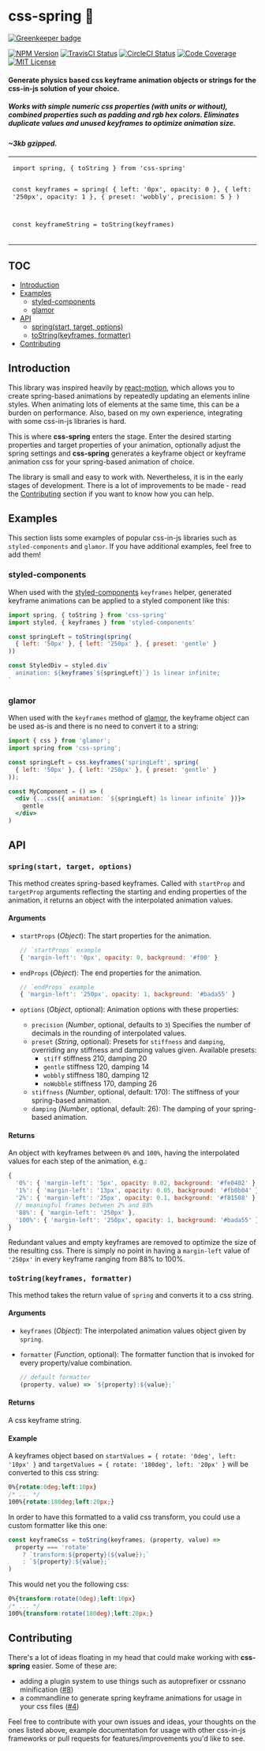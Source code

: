 # css-spring 🚀

[![Greenkeeper badge](https://badges.greenkeeper.io/codepunkt/css-spring.svg)](https://greenkeeper.io/)

[![NPM Version](https://img.shields.io/npm/v/css-spring.svg?style=flat&label=NPM%20Version)](http://npm.im/css-spring)
[![TravisCI Status](https://img.shields.io/travis/codepunkt/css-spring/master.svg?style=flat&label=TravisCI%20Status)](https://travis-ci.org/codepunkt/css-spring)
[![CircleCI Status](https://img.shields.io/circleci/project/github/codepunkt/css-spring.svg?style=flat&label=CircleCI%20Status)](https://circleci.com/gh/codepunkt/css-spring)
[![Code Coverage](https://img.shields.io/coveralls/codepunkt/css-spring/master.svg?style=flat&label=Code%20Coverage)](https://coveralls.io/github/codepunkt/css-spring?branch=master)
[![MIT License](https://img.shields.io/npm/l/css-spring.svg?style=flat&label=License)](http://opensource.org/licenses/MIT)

#### Generate physics based css keyframe animation objects or strings for the css-in-js solution of your choice.
##### Works with simple numeric css properties (with units or without), combined properties such as padding and rgb hex colors. Eliminates duplicate values and unused keyframes to optimize animation size.

#### *~3kb gzipped.*

<table>
<tr>
<td>
   <pre lang="javascript">
import spring, { toString } from 'css-spring'

const keyframes = spring(
  { left: '0px', opacity: 0 },
  { left: '250px', opacity: 1 },
  { preset: 'wobbly', precision: 5 }
)

const keyframeString = toString(keyframes)
   </pre>
</td>
<td>
  <img src="https://raw.githubusercontent.com/codepunkt/css-spring/master/example.gif" alt="css-spring example"/>
</td>
</tr>
</table>

## TOC

  - [Introduction](#introduction)
  - [Examples](#examples)
    - [styled-components](#styled-components)
    - [glamor](#glamor)
  - [API](#api)
    - [spring(start, target, options)](#springstart-target-options)
    - [toString(keyframes, formatter)](#tostringkeyframes-formatter)
  - [Contributing](#contributing)

## Introduction

This library was inspired heavily by [react-motion](https://github.com/chenglou/react-motion), which allows you to create spring-based animations by repeatedly updating an elements inline styles. When animating lots of elements at the same time, this can be a burden on performance. Also, based on my own experience, integrating with some css-in-js libraries is hard.

This is where **css-spring** enters the stage. Enter the desired starting properties and target properties of your animation, optionally adjust the spring settings and **css-spring** generates a keyframe object or keyframe animation css for your spring-based animation of choice.

The library is small and easy to work with. Nevertheless, it is in the early stages of development. There is a lot of improvements to be made - read the [Contributing](#contributing) section if you want to know how you can help.

## Examples

This section lists some examples of popular css-in-js libraries such as `styled-components` and `glamor`. If you have additional examples, feel free to add them!

### styled-components

When used with the [styled-components](https://github.com/styled-components/styled-components) `keyframes` helper, generated keyframe animations can be applied to a styled component like this:

```javascript
import spring, { toString } from 'css-spring'
import styled, { keyframes } from 'styled-components'

const springLeft = toString(spring(
  { left: '50px' }, { left: '250px' }, { preset: 'gentle' }
))

const StyledDiv = styled.div`
  animation: ${keyframes`${springLeft}`} 1s linear infinite;
`
```

### glamor

When used with the `keyframes` method of [glamor](https://github.com/threepointone/glamor), the keyframe object can be used as-is and there is no need to convert it to a string:

```jsx
import { css } from 'glamor';
import spring from 'css-spring';

const springLeft = css.keyframes('springLeft', spring(
  { left: '50px' }, { left: '250px' }, { preset: 'gentle' }
));

const MyComponent = () => (
  <div {...css({ animation: `${springLeft} 1s linear infinite` })}>
    gentle
  </div>
)
```

## API
### `spring(start, target, options)`

This method creates spring-based keyframes. Called with `startProp` and `targetProp` arguments
reflecting the starting and ending properties of the animation, it returns an object with the
interpolated animation values.

#### Arguments
  
  - `startProps` (_Object_): The start properties for the animation.<br>
  
    ```javascript
    // `startProps` example
    { 'margin-left': '0px', opacity: 0, background: '#f00' }
    ```
      
  - `endProps` (_Object_): The end properties for the animation.<br>

    ```javascript
    // `endProps` example
    { 'margin-left': '250px', opacity: 1, background: '#bada55' }
    ```

  - `options` (_Object_, optional): Animation options with these properties:
    - `precision` (_Number_, optional, defaults to `3`) Specifies the number of decimals in the rounding of interpolated values.
    - `preset` (_String_, optional): Presets for `stiffness` and `damping`, overriding any stiffness and damping values given. Available presets:
      - `stiff` stiffness 210, damping 20
      - `gentle` stiffness 120, damping 14
      - `wobbly` stiffness 180, damping 12
      - `noWobble` stiffness 170, damping 26
    - `stiffness` (_Number_, optional, default: 170): The stiffness of your spring-based animation.
    - `damping` (_Number_, optional, default: 26): The damping of your spring-based animation.

#### Returns

An object with keyframes between `0%` and `100%`, having the interpolated values for each step of the animation, e.g.:

```javascript
{
  '0%': { 'margin-left': '5px', opacity: 0.02, background: '#fe0402' },
  '1%': { 'margin-left': '13px', opacity: 0.05, background: '#fb0b04' },
  '2%': { 'margin-left': '25px', opacity: 0.1, background: '#f81508' },
  // meaningful frames between 2% and 88%
  '88%': { 'margin-left': '250px' },
  '100%': { 'margin-left': '250px', opacity: 1, background: '#bada55' }
}
```

Redundant values and empty keyframes are removed to optimize the size of the resulting css. There is simply no point in having a `margin-left` value of `'250px'` in every keyframe ranging from 88% to 100%.

### `toString(keyframes, formatter)`

This method takes the return value of `spring` and converts it to a css string.

#### Arguments

  - `keyframes` (_Object_): The interpolated animation values object given by `spring`.
  - `formatter` (_Function_, optional): The formatter function that is invoked for every property/value combination.
    
    ```javascript
    // default formatter
    (property, value) => `${property}:${value};`
    ```

#### Returns

A css keyframe string.

#### Example

A keyframes object based on `startValues = { rotate: '0deg', left: '10px' }` and `targetValues = { rotate: '180deg', left: '20px' }` will be converted to this css string:

```css
0%{rotate:0deg;left:10px}
/* ... */
100%{rotate:180deg;left:20px;}
```

In order to have this formatted to a valid css transform, you could use a custom formatter like this one:

```javascript
const keyframeCss = toString(keyframes, (property, value) =>
  property === 'rotate'
    ? `transform:${property}(${value});`
    : `${property}:${value};`
)
```

This would net you the following css:

```css
0%{transform:rotate(0deg);left:10px}
/* ... */
100%{transform:rotate(180deg);left:20px;}
```

## Contributing

There's a lot of ideas floating in my head that could make working with **css-spring** easier. Some of these are:

  - adding a plugin system to use things such as autoprefixer or cssnano minification ([#8](/../../issues/8))
  - a commandline to generate spring keyframe animations for usage in your css files ([#4](/../../issues/4))
  
Feel free to contribute with your own issues and ideas, your thoughts on the ones listed above, example documentation for usage with other css-in-js frameworks or pull requests for features/improvements you'd like to see.

